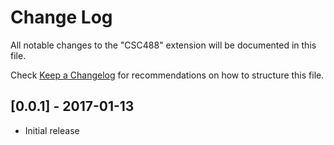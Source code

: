 # Change Log
All notable changes to the "CSC488" extension will be documented in this file.

Check [Keep a Changelog](http://keepachangelog.com/) for recommendations on how to structure this file.

## [0.0.1] - 2017-01-13
- Initial release
